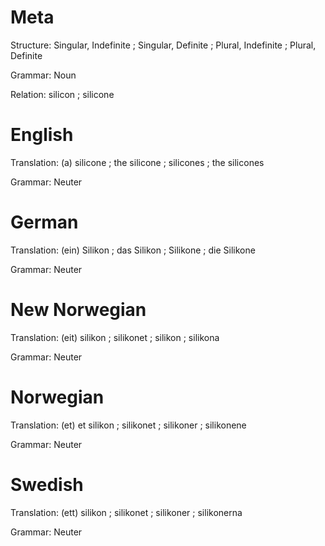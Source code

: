 Meta
====

Structure: Singular, Indefinite ; Singular, Definite ; Plural, Indefinite ; Plural, Definite

Grammar:   Noun

Relation:  silicon ; silicone



English
=======

Translation: (a) silicone ; the silicone ; silicones ; the silicones

Grammar:     Neuter



German
======

Translation: (ein) Silikon ; das Silikon ; Silikone ; die Silikone

Grammar:     Neuter



New Norwegian
=============

Translation: (eit) silikon ; silikonet ; silikon ; silikona

Grammar:     Neuter



Norwegian
=========

Translation: (et) et silikon ; silikonet ; silikoner ; silikonene

Grammar:     Neuter



Swedish
=======

Translation: (ett) silikon ; silikonet ; silikoner ; silikonerna

Grammar:     Neuter
